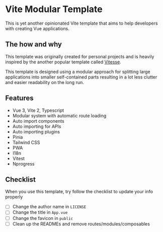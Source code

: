 # Vite Modular Template

This is yet another opinionated Vite template that aims to help developers with creating Vue applications.

## The how and why

This template was originally created for personal projects and is heavily inspired by the another popular template called [Vitesse](https://github.com/antfu/vitesse).

This template is designed using a modular approach for splitting large applications into smaller self-contained parts resulting in a lot less clutter and easier readability on the long run.

## Features

- Vue 3, Vite 2, Typescript
- Modular system with automatic route loading
- Auto import components
- Auto importing for APIs
- Auto importing plugins
- Pinia
- Tailwind CSS
- PWA
- I18n
- Vitest
- Nprogress

## Checklist

When you use this template, try follow the checklist to update your info properly

- [ ] Change the author name in `LICENSE`
- [ ] Change the title in `App.vue`
- [ ] Change the favicon in `public`
- [ ] Clean up the READMEs and remove routes/modules/composables
